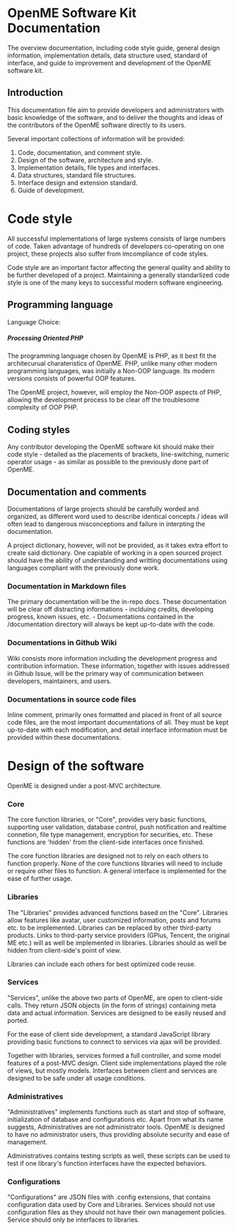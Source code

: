 OpenME Software Kit Documentation
======

The overview documentation, including code style guide, general design information, implementation details, data structure used, standard of interface, and guide to improvement and development of the OpenME software kit.

Introduction
------

This documentation file aim to provide developers and administrators with basic knowledge of the software, and to deliver the thoughts and ideas of the contributors of the OpenME software directly to its users. 

Several important collections of information will be provided:

1. Code, documentation, and comment style.
2. Design of the software, architecture and style.
3. Implementation details, file types and interfaces.
4. Data structures, standard file structures.
5. Interface design and extension standard.
6. Guide of development.

Code style
======

All successful implementations of large systems consists of large numbers of code. Taken advantage of hundreds of developers co-operating on one project, these projects also suffer from imcompliance of code styles.

Code style are an important factor affecting the general quality and ability to be further developed of a project. Maintaining a generally standarlized code style is one of the many keys to successful modern software engineering.

Programming language
------

Language Choice:
##### Processing Oriented PHP

The programming language chosen by OpenME is PHP, as it best fit the architecurual charateristics of OpenME. PHP, unlike many other modern programming languages, was initially a Non-OOP language. Its modern versions consists of powerful OOP features.

The OpenME project, however, will employ the Non-OOP aspects of PHP, allowing the development process to be clear off the troublesome complexity of OOP PHP.

Coding styles
------

Any contributor developing the OpenME software kit should make their code style - detailed as the placements of brackets, line-switching, numeric operator usage - as similar as possible to the previously done part of OpenME. 

Documentation and comments
------

Documentations of large projects should be carefully worded and organized, as different word used to describe identical concepts / ideas will often lead to dangerous misconceptions and failure in interpting the documentation.

A project dictionary, however, will not be provided, as it takes extra effort to create said dictionary. One capiable of working in a open sourced project should have the ability of understanding and writting documentations using languages compliant with the previously done work.

### Documentation in Markdown files

The primary documentation will be the in-repo docs. These documentation will be clear off distracting informations - inclduing credits, developing progress, known issues, etc. - Documentations contained in the /documentation directory will always be kept up-to-date with the code.

### Documentations in Github Wiki

Wiki consists more information including the development progress and contribution information. These information, together with issues addressed in Github Issue, will be the primary way of communication between developers, maintainers, and users.

### Documentations in source code files

Inline comment, primarily ones formatted and placed in front of all source code files, are the most important documentations of all. They must be kept up-to-date with each modification, and detail interface information must be provided within these documentations.

Design of the software
======

OpenME is designed under a post-MVC architecture.

### Core

The core function libraries, or "Core", provides very basic functions, supporting user validation, database control, push notification and realtime connetion, file type management, encryption for securities, etc. These functions are 'hidden' from the client-side interfaces once finished.

The core function libraries are designed not to rely on each others to function properly. None of the core functions libraries will need to include or require other files to function. A general interface is implemented for the ease of further usage.

### Libraries

The "Libraries" provides advanced functions based on the "Core". Libraries allow features like avatar, user customized information, posts and forums etc. to be implemented. Libraries can be replaced by other third-party products. Links to third-party service providers (GPlus, Tencent, the original ME etc.) will as well be implemented in libraries. Libraries should as well be hidden from client-side's point of view.

Libraries can include each others for best optimized code reuse.

### Services

"Services", unlike the above two parts of OpenME, are open to client-side calls. They return JSON objects (in the form of strings) containing meta data and actual information. Services are designed to be easily reused and ported. 

For the ease of client side development, a standard JavaScript library providing basic functions to connect to services via ajax will be provided.

Together with libraries, services formed a full controller, and some model features of a post-MVC design. Client side implementations played the role of views, but mostly models. Interfaces between client and services are designed to be safe under all usage conditions.

### Administratives

"Administratives" implements functions such as start and stop of software, initialization of database and configurations etc. Apart from what its name suggests, Administratives are not administrator tools. OpenME is designed to have no administrator users, thus providing absolute security and ease of management.

Administratives contains testing scripts as well, these scripts can be used to test if one library's function interfaces have the expected behaviors.

### Configurations

"Configurations" are JSON files with .config extensions, that contains configuration data used by Core and Libraries. Services should not use configuration files as they should not have their own management policies. Service should only be interfaces to libraries.



